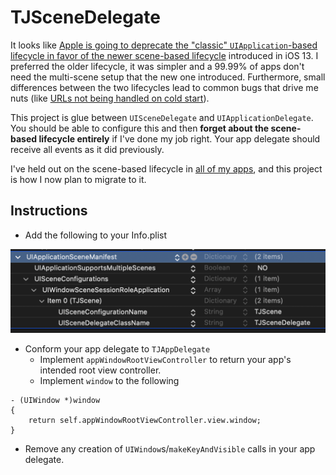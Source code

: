 # TJSceneDelegate

It looks like [Apple is going to deprecate the "classic" `UIApplication`-based lifecycle in favor of the newer scene-based lifecycle](https://mastodon.social/@stroughtonsmith/114462715754807267) introduced in iOS 13. I preferred the older lifecycle, it was simpler and a 99.99% of apps don't need the multi-scene setup that the new one introduced. Furthermore, small differences between the two lifecycles lead to common bugs that drive me nuts (like [URLs not being handled on cold start](https://mastodon.social/@timonus/114433444611806352)).

This project is glue between `UISceneDelegate` and `UIApplicationDelegate`. You should be able to configure this and then **forget about the scene-based lifecycle entirely** if I've done my job right. Your app delegate should receive all events as it did previously.

I've held out on the scene-based lifecycle in [all of my apps](https://apps.apple.com/developer/tijo-inc/id332516208), and this project is how I now plan to migrate to it.

## Instructions

- Add the following to your Info.plist

![](infoplist.png)

- Conform your app delegate to `TJAppDelegate`
	- Implement `appWindowRootViewController` to return your app's intended root view controller.
	- Implement `window` to the following

```objc
- (UIWindow *)window
{
    return self.appWindowRootViewController.view.window;
}
```

- Remove any creation of `UIWindow`s/`makeKeyAndVisible` calls in your app delegate.